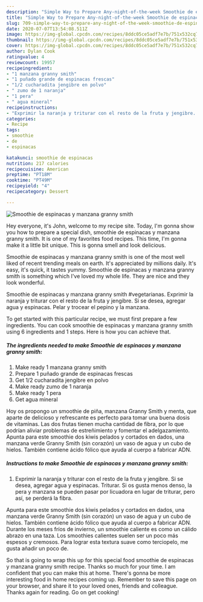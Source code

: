 ```yaml
---
description: "Simple Way to Prepare Any-night-of-the-week Smoothie de espinacas y manzana granny smith"
title: "Simple Way to Prepare Any-night-of-the-week Smoothie de espinacas y manzana granny smith"
slug: 709-simple-way-to-prepare-any-night-of-the-week-smoothie-de-espinacas-y-manzana-granny-smith
date: 2020-07-07T13:54:08.511Z
image: https://img-global.cpcdn.com/recipes/8ddc05ce5adf7e7b/751x532cq70/smoothie-de-espinacas-y-manzana-granny-smith-foto-principal.jpg
thumbnail: https://img-global.cpcdn.com/recipes/8ddc05ce5adf7e7b/751x532cq70/smoothie-de-espinacas-y-manzana-granny-smith-foto-principal.jpg
cover: https://img-global.cpcdn.com/recipes/8ddc05ce5adf7e7b/751x532cq70/smoothie-de-espinacas-y-manzana-granny-smith-foto-principal.jpg
author: Dylan Cook
ratingvalue: 4
reviewcount: 19957
recipeingredient:
- "1 manzana granny smith"
- "1 puñado grande de espinacas frescas"
- "1/2 cucharadita jengibre en polvo"
- " zumo de 1 naranja"
- "1 pera"
- " agua mineral"
recipeinstructions:
- "Exprimir la naranja y triturar con el resto de la fruta y jengibre. Si se desea, agregar agua y espinacas. Triturar. Si os gusta menos denso, la pera y manzana se pueden pasar por licuadora en lugar de triturar, pero así, se perderá la fibra."
categories:
- Recipe
tags:
- smoothie
- de
- espinacas

katakunci: smoothie de espinacas 
nutrition: 217 calories
recipecuisine: American
preptime: "PT18M"
cooktime: "PT49M"
recipeyield: "4"
recipecategory: Dessert

---
```



![Smoothie de espinacas y manzana granny smith](https://img-global.cpcdn.com/recipes/8ddc05ce5adf7e7b/751x532cq70/smoothie-de-espinacas-y-manzana-granny-smith-foto-principal.jpg)

Hey everyone, it's John, welcome to my recipe site. Today, I'm gonna show you how to prepare a special dish, smoothie de espinacas y manzana granny smith. It is one of my favorites food recipes. This time, I'm gonna make it a little bit unique. This is gonna smell and look delicious.

Smoothie de espinacas y manzana granny smith is one of the most well liked of recent trending meals on earth. It's appreciated by millions daily. It's easy, it's quick, it tastes yummy. Smoothie de espinacas y manzana granny smith is something which I've loved my whole life. They are nice and they look wonderful.

Smoothie de espinacas y manzana granny smith #vegetarianas. Exprimir la naranja y triturar con el resto de la fruta y jengibre. Si se desea, agregar agua y espinacas. Pelar y trocear el pepino y la manzana.


To get started with this particular recipe, we must first prepare a few ingredients. You can cook smoothie de espinacas y manzana granny smith using 6 ingredients and 1 steps. Here is how you can achieve that.

<!--inarticleads1-->

##### The ingredients needed to make Smoothie de espinacas y manzana granny smith:

1. Make ready 1 manzana granny smith
1. Prepare 1 puñado grande de espinacas frescas
1. Get 1/2 cucharadita jengibre en polvo
1. Make ready  zumo de 1 naranja
1. Make ready 1 pera
1. Get  agua mineral


Hoy os propongo un smoothie de piña, manzana Granny Smith y menta, que aparte de delicioso y refrescante es perfecto para tomar una buena dosis de vitaminas. Las dos frutas tienen mucha cantidad de fibra, por lo que podrían aliviar problemas de estreñimiento y fomentar el adelgazamiento. Apunta para este smoothie dos kiwis pelados y cortados en dados, una manzana verde Granny Smith (sin corazón) un vaso de agua y un cubo de hielos. También contiene ácido fólico que ayuda al cuerpo a fabricar ADN. 

<!--inarticleads2-->

##### Instructions to make Smoothie de espinacas y manzana granny smith:

1. Exprimir la naranja y triturar con el resto de la fruta y jengibre. Si se desea, agregar agua y espinacas. Triturar. Si os gusta menos denso, la pera y manzana se pueden pasar por licuadora en lugar de triturar, pero así, se perderá la fibra.


Apunta para este smoothie dos kiwis pelados y cortados en dados, una manzana verde Granny Smith (sin corazón) un vaso de agua y un cubo de hielos. También contiene ácido fólico que ayuda al cuerpo a fabricar ADN. Durante los meses fríos de invierno, un smoothie caliente es como un cálido abrazo en una taza. Los smoothies calientes suelen ser un poco más espesos y cremosos. Para lograr esta textura suave como terciopelo, me gusta añadir un poco de. 

So that is going to wrap this up for this special food smoothie de espinacas y manzana granny smith recipe. Thanks so much for your time. I am confident that you can make this at home. There's gonna be more interesting food in home recipes coming up. Remember to save this page on your browser, and share it to your loved ones, friends and colleague. Thanks again for reading. Go on get cooking!
